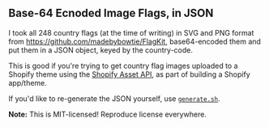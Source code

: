 ## Base-64 Ecnoded Image Flags, in JSON

I took all 248 country flags (at the time of writing) in SVG and PNG format from https://github.com/madebybowtie/FlagKit, base64-encoded them and put them in a JSON object, keyed by the country-code.

This is good if you're trying to get country flag images uploaded to a Shopify theme using the [Shopify Asset API](https://help.shopify.com/en/api/reference/online-store/asset#update-2019-10), as part of building a Shopify app/theme.

If you'd like to re-generate the JSON yourself, use [`generate.sh`](./generate.sh).

**Note:** This is MIT-licensed! Reproduce license everywhere.
